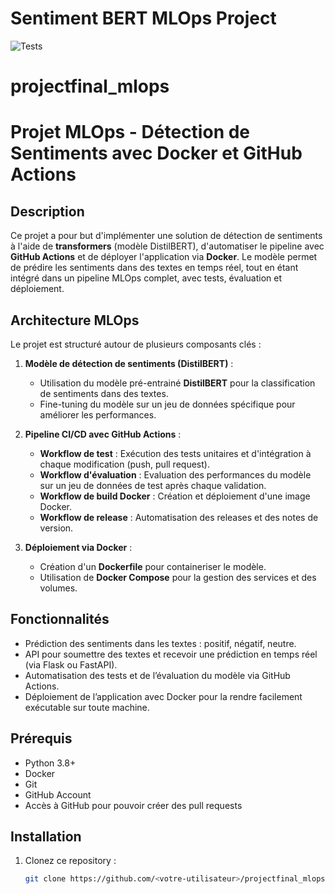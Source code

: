 # Sentiment BERT MLOps Project
![Tests](https://github.com/diarrag05/sentiment-bert/actions/new)
# projectfinal_mlops

# Projet MLOps - Détection de Sentiments avec Docker et GitHub Actions

## Description

Ce projet a pour but d'implémenter une solution de détection de sentiments à l'aide de **transformers** (modèle DistilBERT), d'automatiser le pipeline avec **GitHub Actions** et de déployer l'application via **Docker**. Le modèle permet de prédire les sentiments dans des textes en temps réel, tout en étant intégré dans un pipeline MLOps complet, avec tests, évaluation et déploiement.

## Architecture MLOps

Le projet est structuré autour de plusieurs composants clés :

1. **Modèle de détection de sentiments (DistilBERT)** :
   - Utilisation du modèle pré-entrainé **DistilBERT** pour la classification de sentiments dans des textes.
   - Fine-tuning du modèle sur un jeu de données spécifique pour améliorer les performances.

2. **Pipeline CI/CD avec GitHub Actions** :
   - **Workflow de test** : Exécution des tests unitaires et d'intégration à chaque modification (push, pull request).
   - **Workflow d'évaluation** : Evaluation des performances du modèle sur un jeu de données de test après chaque validation.
   - **Workflow de build Docker** : Création et déploiement d'une image Docker.
   - **Workflow de release** : Automatisation des releases et des notes de version.

3. **Déploiement via Docker** :
   - Création d'un **Dockerfile** pour containeriser le modèle.
   - Utilisation de **Docker Compose** pour la gestion des services et des volumes.

## Fonctionnalités

- Prédiction des sentiments dans les textes : positif, négatif, neutre.
- API pour soumettre des textes et recevoir une prédiction en temps réel (via Flask ou FastAPI).
- Automatisation des tests et de l’évaluation du modèle via GitHub Actions.
- Déploiement de l’application avec Docker pour la rendre facilement exécutable sur toute machine.

## Prérequis

- Python 3.8+
- Docker
- Git
- GitHub Account
- Accès à GitHub pour pouvoir créer des pull requests

## Installation

1. Clonez ce repository :
   ```bash
   git clone https://github.com/<votre-utilisateur>/projectfinal_mlops.git
